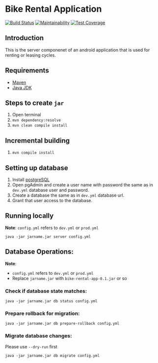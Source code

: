 # Bike Rental Application
[![Build Status](https://travis-ci.com/adityagupta1089/Bike-Rental-App.svg?token=4v3vJQcDSzzVad8yn6JN&branch=master)](https://travis-ci.com/adityagupta1089/Bike-Rental-App)
[![Maintainability](https://api.codeclimate.com/v1/badges/7eafcae08a876b764447/maintainability)](https://codeclimate.com/github/adityagupta1089/Bike-Rental-App/maintainability)
[![Test Coverage](https://api.codeclimate.com/v1/badges/7eafcae08a876b764447/test_coverage)](https://codeclimate.com/github/adityagupta1089/Bike-Rental-App/test_coverage)

## Introduction 
This is the server componenet of an android application that is used for renting
or leasing cycles.

## Requirements
- [Maven](https://maven.apache.org/)
- [Java JDK](https://www.oracle.com/technetwork/java/javase/downloads/index.html)

## Steps to create `jar`
1. Open terminal
2. `mvn dependency:resolve`
3. `mvn clean compile install`

## Incremental building
1. `mvn compile install`

## Setting up database
1. Install [postgreSQL](https://www.postgresql.org/download/)
2. Open pgAdmin and create a user name with password the same as in `dev.yml` database user and password.
3. Create a database the same as in `dev.yml` database url.
4. Grant that user access to the database. 

## Running locally
**Note**: `config.yml` refers to `dev.yml` or `prod.yml`

`java -jar jarname.jar server config.yml`

## Database Operations:
**Note**: 
- `config.yml` refers to `dev.yml` or `prod.yml`
- Replace `jarname.jar` with `bike-rental-app-0.1.jar` or so

### Check if database state matches:
`java -jar jarname.jar db status config.yml`

### Prepare rollback for migration:
`java -jar jarname.jar db prepare-rollback config.yml`

### Migrate database changes:
Please use `--dry-run` first

`java -jar jarname.jar db migrate config.yml`

